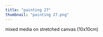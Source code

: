 ```yaml
---
title: "painting 27"
thumbnail: "painting 27.png"
---
```

mixed media on stretched canvas (10x10cm)